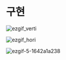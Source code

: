 # 구현

![ezgif_verti](https://github.com/Ohleesang/TIL/assets/148442711/5fe6bb30-109c-4f24-8d52-3aca6264dbf4)

![ezgif_hori](https://github.com/Ohleesang/TIL/assets/148442711/c5959fc7-b73e-4be1-b2b3-92feef1b733c)

![ezgif-5-1642a1a238](https://github.com/Ohleesang/CoupangEatsApp/assets/148442711/571c6836-2f99-4741-ac55-d88ea3af8cf6)
